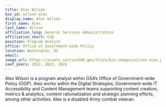 ```yaml
---
title: Alex Wilson
bio_id: wilson-alex
display_name: Alex Wilson
first_name: Alex
last_name: Wilson
affiliation_long: General Services Administration
affiliation_short: GSA
position: Program Analyst
office: Office of Government-wide Policy
location: Washington, DC
email: 
image_url: https://assets.section508.gov/files/bio-images/wilson-alex.png
iaaf_years: 2022, 2023, 2024
---
```

Alex Wilson is a program analyst within GSA’s Office of Government-wide Policy (OGP). Alex works within the Digital Strategies, Government-wide IT Accessibility and Content Management teams supporting content creation, metrics & analytics, content rationalization and strategic planning efforts, among other activities. Alex is a disabled Army combat veteran.